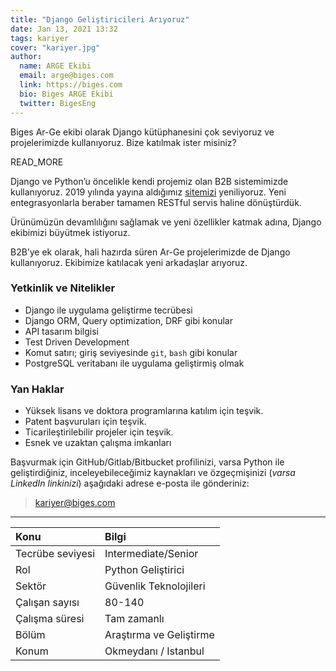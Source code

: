 ```yaml
---
title: "Django Geliştiricileri Arıyoruz"
date: Jan 13, 2021 13:32
tags: kariyer
cover: "kariyer.jpg"
author:
  name: ARGE Ekibi
  email: arge@biges.com
  link: https://biges.com
  bio: Biges ARGE Ekibi
  twitter: BigesEng
---
```


Biges Ar-Ge ekibi olarak Django kütüphanesini çok seviyoruz ve projelerimizde
kullanıyoruz. Bize katılmak ister misiniz?

READ_MORE

Django ve Python’u öncelikle kendi projemiz olan B2B sistemimizde kullanıyoruz.
2019 yılında yayına aldığımız [sitemizi][b2b] yeniliyoruz. Yeni entegrasyonlarla
beraber tamamen RESTful servis haline dönüştürdük.

Ürünümüzün devamlılığını sağlamak ve yeni özellikler katmak adına, Django
ekibimizi büyütmek istiyoruz.

B2B’ye ek olarak, hali hazırda süren Ar-Ge projelerimizde de Django
kullanıyoruz. Ekibimize katılacak yeni arkadaşlar arıyoruz.

### Yetkinlik ve Nitelikler

- Django ile uygulama geliştirme tecrübesi
- Django ORM, Query optimization, DRF gibi konular
- API tasarım bilgisi
- Test Driven Development
- Komut satırı; giriş seviyesinde `git`, `bash` gibi konular
- PostgreSQL veritabanı ile uygulama geliştirmiş olmak

### Yan Haklar

- Yüksek lisans ve doktora programlarına katılım için teşvik.
- Patent başvuruları için teşvik.
- Ticarileştirilebilir projeler için teşvik.
- Esnek ve uzaktan çalışma imkanları

Başvurmak için GitHub/Gitlab/Bitbucket profilinizi, varsa Python ile
geliştirdiğiniz, inceleyebileceğimiz kaynakları ve özgeçmişinizi (*varsa
LinkedIn linkinizi*) aşağıdaki adrese e-posta ile gönderiniz:

> kariyer@biges.com

---


| Konu              | Bilgi                    |
|:------------------|:-------------------------|
| Tecrübe seviyesi  | Intermediate/Senior      |
| Rol               | Python Geliştirici       |
| Sektör            | Güvenlik Teknolojileri   |
| Çalışan sayısı    | 80-140                   |
| Çalışma süresi    | Tam zamanlı              |
| Bölüm             | Araştırma ve Geliştirme  |
| Konum             | Okmeydanı / Istanbul     |


[b2b]: https://biges.com
